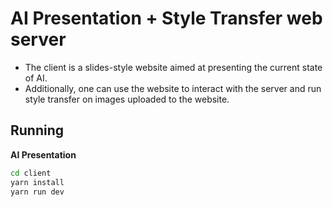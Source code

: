 # AI Presentation + Style Transfer web server
- The client is a slides-style website aimed at presenting the current state of AI.
- Additionally, one can use the website to interact with the server and run style transfer on images uploaded to the website.

## Running
**AI Presentation**
```bash
cd client
yarn install
yarn run dev
```
